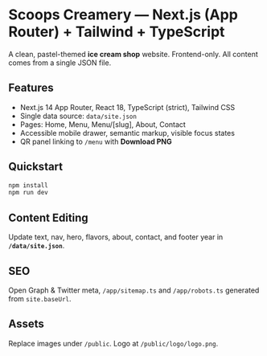 # Scoops Creamery — Next.js (App Router) + Tailwind + TypeScript

A clean, pastel-themed **ice cream shop** website. Frontend-only. All content comes from a single JSON file.

## Features

- Next.js 14 App Router, React 18, TypeScript (strict), Tailwind CSS
- Single data source: `data/site.json`
- Pages: Home, Menu, Menu/[slug], About, Contact
- Accessible mobile drawer, semantic markup, visible focus states
- QR panel linking to `/menu` with **Download PNG**

## Quickstart

```bash
npm install
npm run dev
```

## Content Editing

Update text, nav, hero, flavors, about, contact, and footer year in **`/data/site.json`**.

## SEO

Open Graph & Twitter meta, `/app/sitemap.ts` and `/app/robots.ts` generated from `site.baseUrl`.

## Assets

Replace images under `/public`. Logo at `/public/logo/logo.png`.
